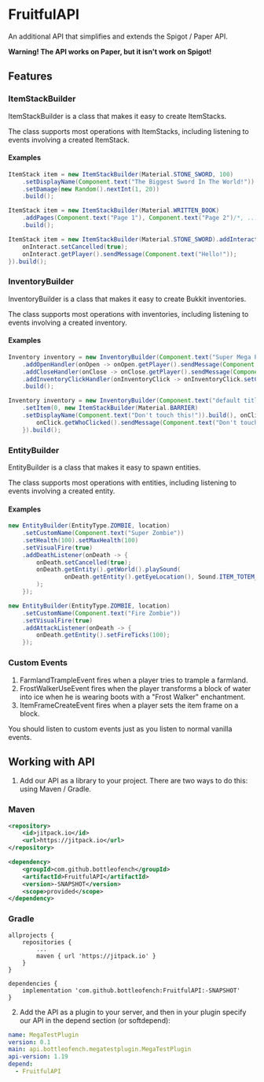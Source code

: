 # FruitfulAPI

An additional API that simplifies and extends the Spigot / Paper API.

**Warning! The API works on Paper, but it isn't work on Spigot!**

## Features

### ItemStackBuilder
ItemStackBuilder is a class that makes it easy to create ItemStacks.

The class supports most operations with ItemStacks, including listening to events involving a created ItemStack.

#### Examples

```java
ItemStack item = new ItemStackBuilder(Material.STONE_SWORD, 100)
    .setDisplayName(Component.text("The Biggest Sword In The World!"))
    .setDamage(new Random().nextInt(1, 20))
    .build();
```

```java
ItemStack item = new ItemStackBuilder(Material.WRITTEN_BOOK)
    .addPages(Component.text("Page 1"), Component.text("Page 2")/*, ... */)
    .build();
```

```java
ItemStack item = new ItemStackBuilder(Material.STONE_SWORD).addInteractHandler(onInteract -> {
    onInteract.setCancelled(true);
    onInteract.getPlayer().sendMessage(Component.text("Hello!"));
}).build();
```

### InventoryBuilder
InventoryBuilder is a class that makes it easy to create Bukkit inventories.

The class supports most operations with inventories, including listening to events involving a created inventory.

#### Examples

```java
Inventory inventory = new InventoryBuilder(Component.text("Super Mega Plugin Menu"))
    .addOpenHandler(onOpen -> onOpen.getPlayer().sendMessage(Component.text("Menu is opened!")))
    .addCloseHandler(onClose -> onClose.getPlayer().sendMessage(Component.text("Menu is closed!")))
    .addInventoryClickHandler(onInventoryClick -> onInventoryClick.setCancelled(true))
    .build();
```

```java
Inventory inventory = new InventoryBuilder(Component.text("default title"))
    .setItem(0, new ItemStackBuilder(Material.BARRIER)
    .setDisplayName(Component.text("Don't touch this!")).build(), onClick -> {
        onClick.getWhoClicked().sendMessage(Component.text("Don't touch this!"));
    }).build();
```

### EntityBuilder
EntityBuilder is a class that makes it easy to spawn entities.

The class supports most operations with entities, including listening to events involving a created entity.

#### Examples

```java
new EntityBuilder(EntityType.ZOMBIE, location)
    .setCustomName(Component.text("Super Zombie"))
    .setHealth(100).setMaxHealth(100)
    .setVisualFire(true)
    .addDeathListener(onDeath -> {
        onDeath.setCancelled(true);
        onDeath.getEntity().getWorld().playSound(
                onDeath.getEntity().getEyeLocation(), Sound.ITEM_TOTEM_USE, 1, 1
        );
    });
```

```java
new EntityBuilder(EntityType.ZOMBIE, location)
    .setCustomName(Component.text("Fire Zombie"))
    .setVisualFire(true)
    .addAttackListener(onDeath -> {
        onDeath.getEntity().setFireTicks(100);
    });
```

### Custom Events

1. FarmlandTrampleEvent fires when a player tries to trample a farmland.
2. FrostWalkerUseEvent fires when the player transforms a block of water into ice when he is wearing boots with a "Frost Walker" enchantment.
3. ItemFrameCreateEvent fires when a player sets the item frame on a block.

You should listen to custom events just as you listen to normal vanilla events.

## Working with API

1. Add our API as a library to your project. There are two ways to do this: using Maven / Gradle.

### Maven

```xml
<repository>
    <id>jitpack.io</id>
    <url>https://jitpack.io</url>
</repository>

<dependency>
    <groupId>com.github.bottleofench</groupId>
    <artifactId>FruitfulAPI</artifactId>
    <version>-SNAPSHOT</version>
    <scope>provided</scope>
</dependency>
```

### Gradle
```
allprojects {
    repositories {
    	...
    	maven { url 'https://jitpack.io' }
    }
}

dependencies {
    implementation 'com.github.bottleofench:FruitfulAPI:-SNAPSHOT'
}
```

2. Add the API as a plugin to your server, and then in your plugin specify our API in the depend section (or softdepend):

```yml
name: MegaTestPlugin
version: 0.1
main: api.bottleofench.megatestplugin.MegaTestPlugin
api-version: 1.19
depend:
  - FruitfulAPI
```